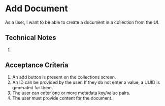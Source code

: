 # Add Document

As a user, I want to be able to create a document in a collection from the UI.

## Technical Notes

1. 

## Acceptance Criteria

1. An add button is present on the collections screen.
2. An ID can be provided by the user. If they do not enter a value, a UUID is generated for them.
3. The user can enter one or more metadata key/value pairs.
4. The user must provide content for the document.
